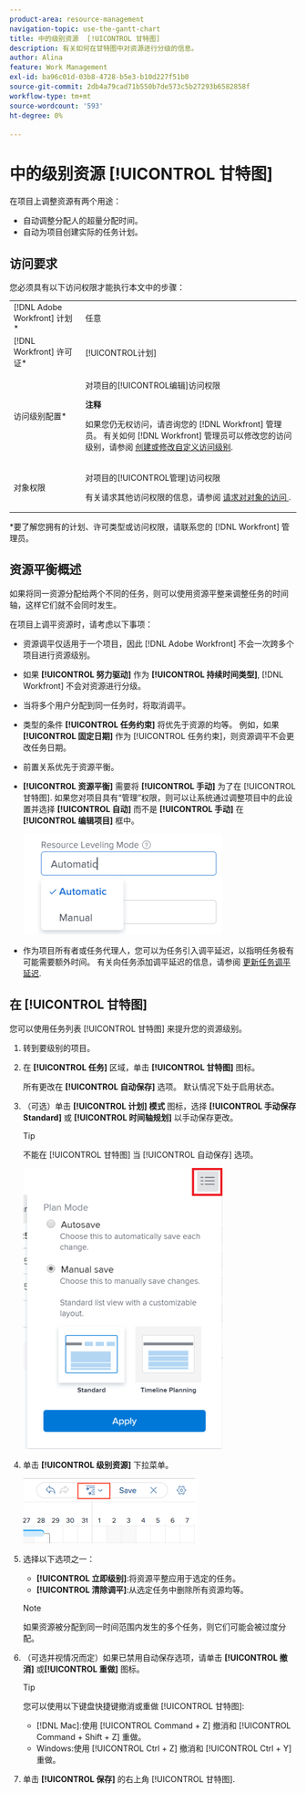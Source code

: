 ```yaml
---
product-area: resource-management
navigation-topic: use-the-gantt-chart
title: 中的级别资源  [!UICONTROL 甘特图]
description: 有关如何在甘特图中对资源进行分级的信息。
author: Alina
feature: Work Management
exl-id: ba96c01d-03b8-4728-b5e3-b10d227f51b0
source-git-commit: 2db4a79cad71b550b7de573c5b27293b6582858f
workflow-type: tm+mt
source-wordcount: '593'
ht-degree: 0%

---
```


# 中的级别资源 [!UICONTROL 甘特图]

在项目上调整资源有两个用途：

* 自动调整分配人的超量分配时间。
* 自动为项目创建实际的任务计划。

## 访问要求

您必须具有以下访问权限才能执行本文中的步骤：

<table style="table-layout:auto"> 
 <col> 
 <col> 
 <tbody> 
  <tr> 
   <td role="rowheader">[!DNL Adobe Workfront] 计划*</td> 
   <td> <p>任意 </p> </td> 
  </tr> 
  <tr> 
   <td role="rowheader">[!DNL Workfront] 许可证*</td> 
   <td> <p>[!UICONTROL计划] </p> </td> 
  </tr> 
  <tr> 
   <td role="rowheader">访问级别配置*</td> 
   <td> <p>对项目的[!UICONTROL编辑]访问权限</p> <p><b>注释</b>

如果您仍无权访问，请咨询您的 [!DNL Workfront] 管理员。 有关如何 [!DNL Workfront] 管理员可以修改您的访问级别，请参阅 <a href="../../../administration-and-setup/add-users/configure-and-grant-access/create-modify-access-levels.md" class="MCXref xref">创建或修改自定义访问级别</a>.</p> </td>
</tr> 
  <tr> 
   <td role="rowheader">对象权限</td> 
   <td> <p>对项目的[!UICONTROL管理]访问权限</p> <p>有关请求其他访问权限的信息，请参阅 <a href="../../../workfront-basics/grant-and-request-access-to-objects/request-access.md" class="MCXref xref">请求对对象的访问 </a>.</p> </td> 
  </tr> 
 </tbody> 
</table>

&#42;要了解您拥有的计划、许可类型或访问权限，请联系您的 [!DNL Workfront] 管理员。

## 资源平衡概述

如果将同一资源分配给两个不同的任务，则可以使用资源平整来调整任务的时间轴，这样它们就不会同时发生。

在项目上调平资源时，请考虑以下事项：

* 资源调平仅适用于一个项目，因此 [!DNL Adobe Workfront] 不会一次跨多个项目进行资源级别。
* 如果 **[!UICONTROL 努力驱动]** 作为 **[!UICONTROL 持续时间类型]**, [!DNL Workfront] 不会对资源进行分级。
* 当将多个用户分配到同一任务时，将取消调平。
* 类型的条件 **[!UICONTROL 任务约束]** 将优先于资源的均等。 例如，如果 **[!UICONTROL 固定日期]** 作为 [!UICONTROL 任务约束]，则资源调平不会更改任务日期。
* 前置关系优先于资源平衡。
* **[!UICONTROL 资源平衡]** 需要将 **[!UICONTROL 手动]** 为了在 [!UICONTROL 甘特图]. 如果您对项目具有“管理”权限，则可以让系统通过调整项目中的此设置并选择 **[!UICONTROL 自动]** 而不是 **[!UICONTROL 手动]** 在 **[!UICONTROL 编辑项目]** 框中。

   ![](assets/resource-leveling-mode-350x177.png)

* 作为项目所有者或任务代理人，您可以为任务引入调平延迟，以指明任务极有可能需要额外时间。 有关向任务添加调平延迟的信息，请参阅 [更新任务调平延迟](../../../manage-work/tasks/task-information/task-leveling-delay.md).

## 在 [!UICONTROL 甘特图]

您可以使用任务列表 [!UICONTROL 甘特图] 来提升您的资源级别。

1. 转到要级别的项目。
1. 在 **[!UICONTROL 任务]** 区域，单击 **[!UICONTROL 甘特图]** 图标。

   所有更改在 **[!UICONTROL 自动保存]** 选项。 默认情况下处于启用状态。

1. （可选）单击 **[!UICONTROL 计划] 模式** 图标，选择 **[!UICONTROL 手动保存Standard]** 或 **[!UICONTROL 时间轴规划]** 以手动保存更改。

   >[!TIP]
   >
   >不能在  [!UICONTROL 甘特图] 当 [!UICONTROL 自动保存] 选项。

   ![](assets/manual-standard-setting-enabled-quicksilver-task-list-350x493.png)

1. 单击 **[!UICONTROL 级别资源]** 下拉菜单。

   ![Level_resources.png](assets/level-resouces.png)

1. 选择以下选项之一：

   * **[!UICONTROL 立即级别]**:将资源平整应用于选定的任务。
   * **[!UICONTROL 清除调平]**:从选定任务中删除所有资源均等。

   >[!NOTE]
   >
   >如果资源被分配到同一时间范围内发生的多个任务，则它们可能会被过度分配。

1. （可选并视情况而定）如果已禁用自动保存选项，请单击 **[!UICONTROL 撤消]** 或&#x200B;**[!UICONTROL 重做]** 图标。

   >[!TIP]
   >
   >您可以使用以下键盘快捷键撤消或重做 [!UICONTROL 甘特图]:
   >
   >* [!DNL Mac]:使用 [!UICONTROL Command + Z] 撤消和 [!UICONTROL Command + Shift + Z] 重做。
   >* Windows:使用 [!UICONTROL Ctrl + Z] 撤消和 [!UICONTROL Ctrl + Y] 重做。



1. 单击 **[!UICONTROL 保存]** 的右上角 [!UICONTROL 甘特图].

<!--
<div data-mc-conditions="QuicksilverOrClassic.Draft mode">
<h2>Overview of Leveling Delay</h2>
<p data-mc-conditions="QuicksilverOrClassic.Draft mode">(NOTE: moved to its own article: /Content/Manage work/Tasks/Task information/task-leveling-delay.htm) </p>
<p>At times, there might be conflicts between task schedules on a project. You can level resources or address resource conflicts by rescheduling resources and tasks so that all tasks can be completed within a realistic schedule. </p>
<p>As the project manager, or the task assignee, you can also add a Leveling Delay on individual tasks to account for any resource or scheduling conflicts. In other words, a task might be scheduled with a delay to ensure that when Adobe Workfront levels the tasks a more realistic schedule overcomes resource conflicts.</p>
<p>To manually add a Leveling Delay to a task:</p>
<ol>
<li value="1">Navigate to a task for which you want to add a Leveling Delay.</li>
<li value="2"> <p data-mc-conditions="QuicksilverOrClassic.Quicksilver"> Click the <strong>More icon</strong> to the right of the task name, then click <strong>Edit</strong>. </p> <p> <img src="assets/qs-task-edit-icon-highlighted-350x154.png" style="width: 350;height: 154;" data-mc-conditions="QuicksilverOrClassic.Quicksilver"> </p> </li>
<li value="3">Click <strong>Settings</strong>.<br></li>
<li value="4">Specify the <strong>Leveling Delay</strong>, in hours.<br>This is the time that the resource will be delayed starting the task due to resource conflicts.</li>
<li value="5">Click <strong>Save Changes</strong>. </li>
</ol>
</div>
-->
